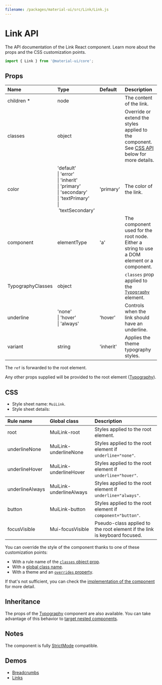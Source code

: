 ```yaml
---
filename: /packages/material-ui/src/Link/Link.js
---
```


<!--- This documentation is automatically generated, do not try to edit it. -->

# Link API

<p class="description">The API documentation of the Link React component. Learn more about the props and the CSS customization points.</p>

```js
import { Link } from '@material-ui/core';
```



## Props

| Name | Type | Default | Description |
|:-----|:-----|:--------|:------------|
| <span class="prop-name required">children&nbsp;*</span> | <span class="prop-type">node</span> |  | The content of the link. |
| <span class="prop-name">classes</span> | <span class="prop-type">object</span> |  | Override or extend the styles applied to the component. See [CSS API](#css) below for more details. |
| <span class="prop-name">color</span> | <span class="prop-type">'default'<br>&#124;&nbsp;'error'<br>&#124;&nbsp;'inherit'<br>&#124;&nbsp;'primary'<br>&#124;&nbsp;'secondary'<br>&#124;&nbsp;'textPrimary'<br>&#124;&nbsp;'textSecondary'</span> | <span class="prop-default">'primary'</span> | The color of the link. |
| <span class="prop-name">component</span> | <span class="prop-type">elementType</span> | <span class="prop-default">'a'</span> | The component used for the root node. Either a string to use a DOM element or a component. |
| <span class="prop-name">TypographyClasses</span> | <span class="prop-type">object</span> |  | `classes` prop applied to the [`Typography`](/api/typography/) element. |
| <span class="prop-name">underline</span> | <span class="prop-type">'none'<br>&#124;&nbsp;'hover'<br>&#124;&nbsp;'always'</span> | <span class="prop-default">'hover'</span> | Controls when the link should have an underline. |
| <span class="prop-name">variant</span> | <span class="prop-type">string</span> | <span class="prop-default">'inherit'</span> | Applies the theme typography styles. |

The `ref` is forwarded to the root element.

Any other props supplied will be provided to the root element ([Typography](/api/typography/)).

## CSS

- Style sheet name: `MuiLink`.
- Style sheet details:

| Rule name | Global class | Description |
|:-----|:-------------|:------------|
| <span class="prop-name">root</span> | <span class="prop-name">MuiLink-root</span> | Styles applied to the root element.
| <span class="prop-name">underlineNone</span> | <span class="prop-name">MuiLink-underlineNone</span> | Styles applied to the root element if `underline="none"`.
| <span class="prop-name">underlineHover</span> | <span class="prop-name">MuiLink-underlineHover</span> | Styles applied to the root element if `underline="hover"`.
| <span class="prop-name">underlineAlways</span> | <span class="prop-name">MuiLink-underlineAlways</span> | Styles applied to the root element if `underline="always"`.
| <span class="prop-name">button</span> | <span class="prop-name">MuiLink-button</span> | Styles applied to the root element if `component="button"`.
| <span class="prop-name">focusVisible</span> | <span class="prop-name">Mui-focusVisible</span> | Pseudo-class applied to the root element if the link is keyboard focused.

You can override the style of the component thanks to one of these customization points:

- With a rule name of the [`classes` object prop](/customization/components/#overriding-styles-with-classes).
- With a [global class name](/customization/components/#overriding-styles-with-global-class-names).
- With a theme and an [`overrides` property](/customization/globals/#css).

If that's not sufficient, you can check the [implementation of the component](https://github.com/mui-org/material-ui/blob/master/packages/material-ui/src/Link/Link.js) for more detail.

## Inheritance

The props of the [Typography](/api/typography/) component are also available.
You can take advantage of this behavior to [target nested components](/guides/api/#spread).

## Notes

The component is fully [StrictMode](https://reactjs.org/docs/strict-mode.html) compatible.

## Demos

- [Breadcrumbs](/components/breadcrumbs/)
- [Links](/components/links/)

